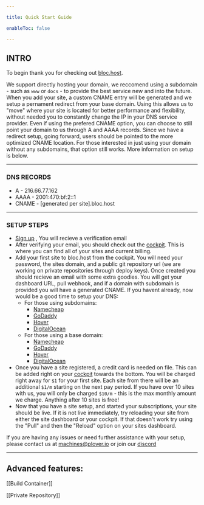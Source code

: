 ```yaml
---

title: Quick Start Guide

enableToc: false

---
```

## INTRO

To begin thank you for checking out [bloc.host](https://bloc.host). 

We support directly hosting your domain, we reccomend using a subdomain - such as `www` or `docs` - to provide the best service new and into the future. When you add your site, a custom CNAME entry will be generated and we setup a pernament redirect from your base domain. Using this allows us to "move" where your site is located for better performance and flexibility, without needed you to constantly change the IP in your DNS service provider. Even if using the prefered CNAME option, you can choose to still point your domain to us through A and AAAA records. Since we have a redirect setup, going forward, users should be pointed to the more optimized CNAME location. For those interested in just using your domain without any subdomains, that option still works. More information on setup is below.

---

### DNS RECORDS

- A - 216.66.77.162
- AAAA - 2001:470:bf:2::1
- CNAME - [generated per site].bloc.host

---

### SETUP STEPS
- [Sign up](https://bloc.host/cockpit) , You will recieve a verification email
- After verifying your email, you should check out the [cockpit](https://bloc.host/cockpit). This is where you can find all of your sites and current billing.
- Add your first site to bloc.host from the cockpit. You will need your password, the sites domain, and a public git repository url (we are working on private repositories through deploy keys). Once created you should recieve an email with some extra goodies. You will get your dashboard URL, pull webhook, and if a domain with subdomain is provided you will have a generated CNAME. If you havent already, now would be a good time to setup your DNS:
	- For those using subdomains:
		- [Namecheap](https://www.namecheap.com/support/knowledgebase/article.aspx/9646/2237/how-to-create-a-cname-record-for-your-domain/)
		- [GoDaddy](https://www.godaddy.com/help/add-a-cname-record-19236)
		- [Hover](https://help.hover.com/hc/en-us/articles/217282457-Managing-DNS-records-#h_5eab4aa7-b044-4cc6-a3c0-5869f583edc8)
		- [DigitalOcean](https://docs.digitalocean.com/glossary/cname-record/)
	- For those using a base domain:
		- [Namecheap](https://www.namecheap.com/support/knowledgebase/article.aspx/319/2237/how-can-i-set-up-an-a-address-record-for-my-domain/)
		- [GoDaddy](https://www.godaddy.com/help/add-an-a-record-19238)
		- [Hover](https://help.hover.com/hc/en-us/articles/217282457-Managing-DNS-records-#h_80fc6798-a59e-4739-bbdd-1e8bdd452df0)
		- [DigitalOcean](https://docs.digitalocean.com/products/networking/dns/how-to/manage-records/)
- Once you have a site registered, a credit card is needed on file. This can be added right on your [cockpit](https://bloc.host/cockpit) towards the bottom. You will be charged right away for `$1` for your first site. Each site from there will be an additional `$1/m` starting on the next pay period. If you have over 10 sites with us, you will only be charged `$10/m` - this is the max monthly amount we charge. Anything after 10 sites is free!
- Now that you have a site setup, and started your subscriptions, your site should be live. If it is not live immediately, try reloading your site from either the site dashboard or your cockpit. If that doesn't work try using the "Pull" and then the "Reload" option on your sites dashboard. 

If you are having any issues or need further assistance with your setup, please contact us at [machines@plover.io](mailto:machines@plover.io) or join our [discord](https://discord.gg/PSYSqyBsNF)

---

## Advanced features:


[[Build Container]]

[[Private Repository]]